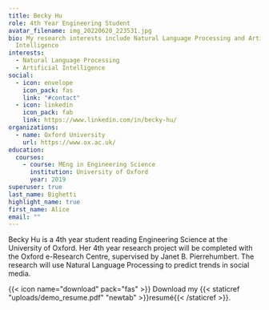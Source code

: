 ```yaml
---
title: Becky Hu
role: 4th Year Engineering Student
avatar_filename: img_20220620_223531.jpg
bio: My research interests include Natural Language Processing and Artificial
  Intelligence
interests:
  - Natural Language Processing
  - Artificial Intelligence
social:
  - icon: envelope
    icon_pack: fas
    link: "#contact"
  - icon: linkedin
    icon_pack: fab
    link: https://www.linkedin.com/in/becky-hu/
organizations:
  - name: Oxford University
    url: https://www.ox.ac.uk/
education:
  courses:
    - course: MEng in Engineering Science
      institution: University of Oxford
      year: 2019
superuser: true
last_name: Bighetti
highlight_name: true
first_name: Alice
email: ""
---
```

B﻿ecky Hu is a 4th year student reading Engineering Science at the University of Oxford. Her 4th year research project will be completed with the Oxford e-Research Centre, supervised by Janet B. Pierrehumbert. The research will use Natural Language Processing to predict trends in social media.

{{< icon name="download" pack="fas" >}} Download my {{< staticref "uploads/demo_resume.pdf" "newtab" >}}resumé{{< /staticref >}}.
